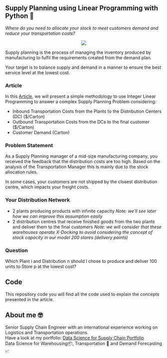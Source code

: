## Supply Planning using Linear Programming with Python 🚛
*Where do you need to allocate your stock to meet customers demand and reduce your transportation costs?*


<p align="center">
  <img align="center" src="https://miro.medium.com/max/1280/1*y4AHwh75uQ771dEdO6sxJg.png">
</p>

Supply planning is the process of managing the inventory produced by manufacturing to fulfil the requirements created from the demand plan.

Your target is to balance supply and demand in a manner to ensure the best service level at the lowest cost.

### Article
In this [Article](https://www.samirsaci.com/supply-planning-using-linear-programming-with-python/), we will present a simple methodology to use Integer Linear Programming to answer a complex Supply Planning Problem considering:
- Inbound Transportation Costs from the Plants to the Distribution Centers (DC) ($/Carton)
- Outbound Transportation Costs from the DCs to the final customer ($/Carton)
- Customer Demand (Carton)

### Problem Statement
As a Supply Planning manager of a mid-size manufacturing company, you received the feedback that the distribution costs are too high.
Based on the analysis of the Transportation Manager this is mainly due to the stock allocation rules.

In some cases, your customers are not shipped by the closest distribution centre, which impacts your freight costs.

### Your Distribution Network
- 2 plants producing products with infinite capacity
*Note: we’ll see later how we can improve this assumption easily*
- 2 distribution centres that receive finished goods from the two plants and deliver them to the final customers
*Note: we will consider that these warehouses operate X-Docking to avoid considering the concept of stock capacity in our model
200 stores (delivery points)*

### Question
Which Plant i and Distribution n should I chose to produce and deliver 100 units to Store p at the lowest cost?

## Code
This repository code you will find all the code used to explain the concepts presented in the article.

## About me 🤓
Senior Supply Chain Engineer with an international experience working on Logistics and Transportation operations. \
Have a look at my portfolio: [Data Science for Supply Chain Portfolio](https://samirsaci.com) \
Data Science for Warehousing📦, Transportation 🚚 and Demand Forecasting 📈 
